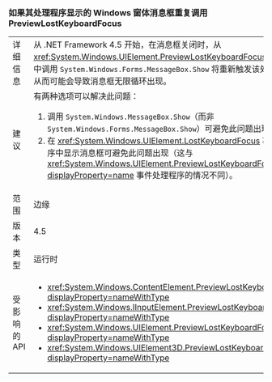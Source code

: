 ### <a name="previewlostkeyboardfocus-is-called-repeatedly-if-its-handler-shows-a-windows-forms-message-box"></a>如果其处理程序显示的 Windows 窗体消息框重复调用 PreviewLostKeyboardFocus

|   |   |
|---|---|
|详细信息|从 .NET Framework 4.5 开始，在消息框关闭时，从 <xref:System.Windows.UIElement.PreviewLostKeyboardFocus> 处理程序中调用 <code>System.Windows.Forms.MessageBox.Show</code> 将重新触发该处理程序，从而可能会导致消息框无限循环出现。|
|建议|有两种选项可以解决此问题：<ol><li>调用 <code>System.Windows.MessageBox.Show</code>（而非 <code>System.Windows.Forms.MessageBox.Show</code>）可避免此问题出现。</li><li>在 <xref:System.Windows.UIElement.LostKeyboardFocus> 事件处理程序中显示消息框可避免此问题出现（这与 <xref:System.Windows.UIElement.PreviewLostKeyboardFocus?displayProperty=name> 事件处理程序的情况不同）。</li></ol>|
|范围|边缘|
|版本|4.5|
|类型|运行时|
|受影响的 API|<ul><li><xref:System.Windows.ContentElement.PreviewLostKeyboardFocus?displayProperty=nameWithType></li><li><xref:System.Windows.IInputElement.PreviewLostKeyboardFocus?displayProperty=nameWithType></li><li><xref:System.Windows.UIElement.PreviewLostKeyboardFocus?displayProperty=nameWithType></li><li><xref:System.Windows.UIElement3D.PreviewLostKeyboardFocus?displayProperty=nameWithType></li></ul>|

